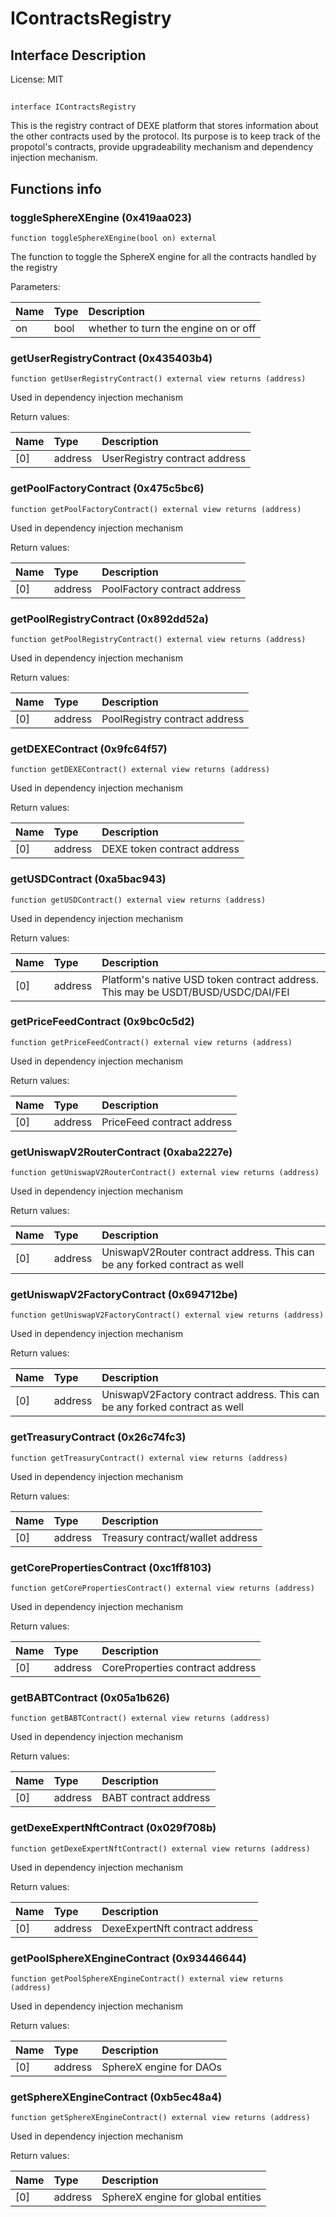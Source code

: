 # IContractsRegistry

## Interface Description


License: MIT

## 

```solidity
interface IContractsRegistry
```

This is the registry contract of DEXE platform that stores information about
the other contracts used by the protocol. Its purpose is to keep track of the propotol's
contracts, provide upgradeability mechanism and dependency injection mechanism.
## Functions info

### toggleSphereXEngine (0x419aa023)

```solidity
function toggleSphereXEngine(bool on) external
```

The function to toggle the SphereX engine for all the contracts handled by the registry


Parameters:

| Name | Type | Description                          |
| :--- | :--- | :----------------------------------- |
| on   | bool | whether to turn the engine on or off |

### getUserRegistryContract (0x435403b4)

```solidity
function getUserRegistryContract() external view returns (address)
```

Used in dependency injection mechanism


Return values:

| Name | Type    | Description                   |
| :--- | :------ | :---------------------------- |
| [0]  | address | UserRegistry contract address |

### getPoolFactoryContract (0x475c5bc6)

```solidity
function getPoolFactoryContract() external view returns (address)
```

Used in dependency injection mechanism


Return values:

| Name | Type    | Description                  |
| :--- | :------ | :--------------------------- |
| [0]  | address | PoolFactory contract address |

### getPoolRegistryContract (0x892dd52a)

```solidity
function getPoolRegistryContract() external view returns (address)
```

Used in dependency injection mechanism


Return values:

| Name | Type    | Description                   |
| :--- | :------ | :---------------------------- |
| [0]  | address | PoolRegistry contract address |

### getDEXEContract (0x9fc64f57)

```solidity
function getDEXEContract() external view returns (address)
```

Used in dependency injection mechanism


Return values:

| Name | Type    | Description                 |
| :--- | :------ | :-------------------------- |
| [0]  | address | DEXE token contract address |

### getUSDContract (0xa5bac943)

```solidity
function getUSDContract() external view returns (address)
```

Used in dependency injection mechanism


Return values:

| Name | Type    | Description                                                                      |
| :--- | :------ | :------------------------------------------------------------------------------- |
| [0]  | address | Platform's native USD token contract address. This may be USDT/BUSD/USDC/DAI/FEI |

### getPriceFeedContract (0x9bc0c5d2)

```solidity
function getPriceFeedContract() external view returns (address)
```

Used in dependency injection mechanism


Return values:

| Name | Type    | Description                |
| :--- | :------ | :------------------------- |
| [0]  | address | PriceFeed contract address |

### getUniswapV2RouterContract (0xaba2227e)

```solidity
function getUniswapV2RouterContract() external view returns (address)
```

Used in dependency injection mechanism


Return values:

| Name | Type    | Description                                                               |
| :--- | :------ | :------------------------------------------------------------------------ |
| [0]  | address | UniswapV2Router contract address. This can be any forked contract as well |

### getUniswapV2FactoryContract (0x694712be)

```solidity
function getUniswapV2FactoryContract() external view returns (address)
```

Used in dependency injection mechanism


Return values:

| Name | Type    | Description                                                                |
| :--- | :------ | :------------------------------------------------------------------------- |
| [0]  | address | UniswapV2Factory contract address. This can be any forked contract as well |

### getTreasuryContract (0x26c74fc3)

```solidity
function getTreasuryContract() external view returns (address)
```

Used in dependency injection mechanism


Return values:

| Name | Type    | Description                      |
| :--- | :------ | :------------------------------- |
| [0]  | address | Treasury contract/wallet address |

### getCorePropertiesContract (0xc1ff8103)

```solidity
function getCorePropertiesContract() external view returns (address)
```

Used in dependency injection mechanism


Return values:

| Name | Type    | Description                     |
| :--- | :------ | :------------------------------ |
| [0]  | address | CoreProperties contract address |

### getBABTContract (0x05a1b626)

```solidity
function getBABTContract() external view returns (address)
```

Used in dependency injection mechanism


Return values:

| Name | Type    | Description           |
| :--- | :------ | :-------------------- |
| [0]  | address | BABT contract address |

### getDexeExpertNftContract (0x029f708b)

```solidity
function getDexeExpertNftContract() external view returns (address)
```

Used in dependency injection mechanism


Return values:

| Name | Type    | Description                    |
| :--- | :------ | :----------------------------- |
| [0]  | address | DexeExpertNft contract address |

### getPoolSphereXEngineContract (0x93446644)

```solidity
function getPoolSphereXEngineContract() external view returns (address)
```

Used in dependency injection mechanism


Return values:

| Name | Type    | Description             |
| :--- | :------ | :---------------------- |
| [0]  | address | SphereX engine for DAOs |

### getSphereXEngineContract (0xb5ec48a4)

```solidity
function getSphereXEngineContract() external view returns (address)
```

Used in dependency injection mechanism


Return values:

| Name | Type    | Description                        |
| :--- | :------ | :--------------------------------- |
| [0]  | address | SphereX engine for global entities |
